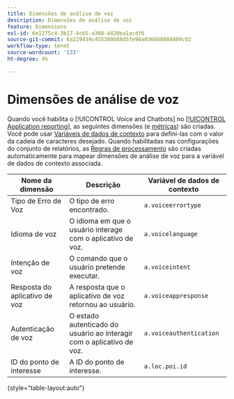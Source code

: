 ```yaml
---
title: Dimensões de análise de voz
description: Dimensões de análise de voz
feature: Dimensions
exl-id: 6e1275c4-3b17-4c65-a308-d420ea1acdf6
source-git-commit: 6a229439c455389b88d5fe96a0366b8888809c02
workflow-type: tm+mt
source-wordcount: '133'
ht-degree: 4%

---
```


# Dimensões de análise de voz

Quando você habilita o [!UICONTROL Voice and Chatbots] no [[!UICONTROL Application reporting]](/help/admin/admin/c-manage-report-suites/c-edit-report-suites/app-reporting.md), as seguintes dimensões (e [métricas](../metrics/voice-metrics.md)) são criadas. Você pode usar [Variáveis de dados de contexto](/help/implement/vars/page-vars/contextdata.md) para defini-las com o valor da cadeia de caracteres desejado. Quando habilitadas nas configurações do conjunto de relatórios, as [Regras de processamento](/help/admin/admin/c-manage-report-suites/c-edit-report-suites/general/c-processing-rules/processing-rules.md) são criadas automaticamente para mapear dimensões de análise de voz para a variável de dados de contexto associada.

| Nome da dimensão | Descrição | Variável de dados de contexto |
| --- | --- | --- |
| Tipo de Erro de Voz | O tipo de erro encontrado. | `a.voiceerrortype` |
| Idioma de voz | O idioma em que o usuário interage com o aplicativo de voz. | `a.voicelanguage` |
| Intenção de voz | O comando que o usuário pretende executar. | `a.voiceintent` |
| Resposta do aplicativo de voz | A resposta que o aplicativo de voz retornou ao usuário. | `a.voiceappresponse` |
| Autenticação de voz | O estado autenticado do usuário ao interagir com o aplicativo de voz. | `a.voiceauthentication` |
| ID do ponto de interesse | A ID do ponto de interesse. | `a.loc.poi.id` |

{style="table-layout:auto"}
